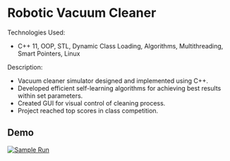 # Robotic Vacuum Cleaner
Technologies Used:
* C++ 11, OOP, STL, Dynamic Class Loading, Algorithms, Multithreading, Smart Pointers, Linux

Description:
* Vacuum cleaner simulator designed and implemented using C++. 
* Developed efficient self-learning algorithms for achieving best results within set parameters.
* Created GUI for visual control of cleaning process.
* Project reached top scores in class competition.

## Demo
[![Sample Run](https://raw.githubusercontent.com/orlovD/RoboticVacuumCleaner/master/robotDemo.gif)](https://youtu.be/fobaeZ4Zzko/)
